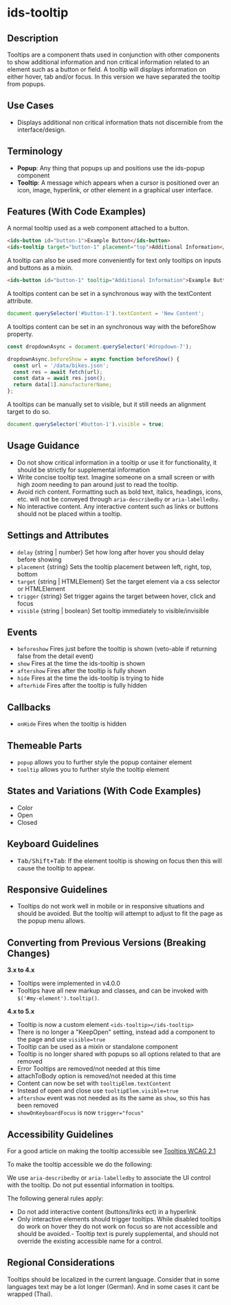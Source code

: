 # ids-tooltip

## Description

Tooltips are a component thats used in conjunction with other components to show additional information and non critical information related to an element such as a button or field. A tooltip will displays information on either hover, tab and/or focus. In this version we have separated the tooltip from popups.

## Use Cases

- Displays additional non critical information thats not discernible from the interface/design.

## Terminology

- **Popup**: Any thing that popups up and positions use the ids-popup component
- **Tooltip**: A message which appears when a cursor is positioned over an icon, image, hyperlink, or other element in a graphical user interface.

## Features (With Code Examples)

A normal tooltip used as a web component attached to a button.

```html
<ids-button id="button-1">Example Button</ids-button>
<ids-tooltip target="button-1" placement="top">Additional Information</ids-tooltip>
```

A tooltip can also be used more conveniently for text only tooltips on inputs and buttons as a mixin.

```html
<ids-button id="button-1" tooltip="Additional Information">Example Button</ids-button>
```

A tooltips content can be set in a synchronous way with the textContent attribute.

```js
document.querySelector('#button-1').textContent = 'New Content';
```

A tooltips content can be set in an synchronous way with the beforeShow property.

```js
const dropdownAsync = document.querySelector('#dropdown-7');

dropdownAsync.beforeShow = async function beforeShow() {
  const url = '/data/bikes.json';
  const res = await fetch(url);
  const data = await res.json();
  return data[1].manufacturerName;
};
```

A tooltips can be manually set to visible, but it still needs an alignment target to do so.

```js
document.querySelector('#button-1').visible = true;
```

## Usage Guidance

- Do not show critical information in a tooltip or use it for functionality, it should be strictly for supplemental information
- Write concise tooltip text. Imagine someone on a small screen or with high zoom needing to pan around just to read the tooltip.
- Avoid rich content. Formatting such as bold text, italics, headings, icons, etc. will not be conveyed through `aria-describedby` or `aria-labelledby`.
- No interactive content. Any interactive content such as links or buttons should not be placed within a tooltip.

## Settings and Attributes

- `delay` {string | number} Set how long after hover you should delay before showing
- `placement` {string} Sets the tooltip placement between left, right, top, bottom
- `target` {string | HTMLElement} Set the target element via a css selector or HTMLElement
- `trigger` {string} Set trigger agains the target between hover, click and focus
- `visible` {string | boolean} Set tooltip immediately to visible/invisible

## Events

- `beforeshow` Fires just before the tooltip is shown (veto-able if returning false from the detail event)
- `show` Fires at the time the ids-tooltip is shown
- `aftershow` Fires after the tooltip is fully shown
- `hide` Fires at the time the ids-tooltip is trying  to hide
- `afterhide` Fires after the tooltip is fully hidden

## Callbacks

- `onHide` Fires when the tooltip is hidden

## Themeable Parts

- `popup` allows you to further style the popup container element
- `tooltip` allows you to further style the tooltip element

## States and Variations (With Code Examples)

- Color
- Open
- Closed

## Keyboard Guidelines

- <kbd>Tab/Shift+Tab</kbd>: If the element tooltip is showing on focus then this will cause the tooltip to appear.

## Responsive Guidelines

- Tooltips do not work well in mobile or in responsive situations and should be avoided. But the tooltip will attempt to adjust to fit the page as the popup menu allows.

## Converting from Previous Versions (Breaking Changes)

**3.x to 4.x**

- Tooltips were implemented in v4.0.0
- Tooltips have all new markup and classes, and can be invoked with `$('#my-element').tooltip()`.

**4.x to 5.x**

- Tooltip is now a custom element `<ids-tooltip></ids-tooltip>`
- There is no longer a "KeepOpen" setting, instead add a component to the page and use `visible=true`
- Tooltip can be used as a mixin or standalone component
- Tooltip is no longer shared with popups so all options related to that are removed
- Error Tooltips are removed/not needed at this time
- attachToBody option is removed/not needed at this time
- Content can now be set with `tooltipElem.textContent`
- Instead of open and close use `tooltipElem.visible=true`
- `aftershow` event was not needed as its the same as `show`, so this has been removed
- `showOnKeyboardFocus` is now `trigger="focus"`

## Accessibility Guidelines

For a good article on making the tooltip accessible see [Tooltips WCAG 2.1](https://sarahmhigley.com/writing/tooltips-in-wcag-21/)

To make the tooltip accessible we do the following:

We use `aria-describedby` or `aria-labelledby` to associate the UI control with the tooltip. Do not put essential information in tooltips.

The following general rules apply:

- Do not add interactive content (buttons/links ect) in a hyperlink
- Only interactive elements should trigger tooltips. While disabled tooltips do work on hover they do not work on focus so are not accessible and should be avoided.- Tooltip text is purely supplemental, and should not override the existing accessible name for a control.

## Regional Considerations

Tooltips should be localized in the current language. Consider that in some languages text may be a lot longer (German). And in some cases it cant be wrapped (Thai).
